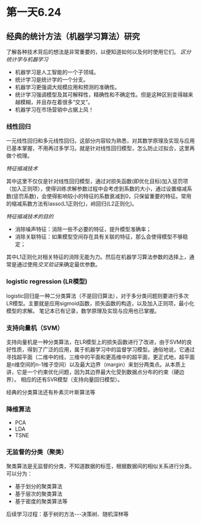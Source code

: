 # 第一天6.24
## 经典的统计方法（机器学习算法）研究

了解各种技术背后的想法是非常重要的，以便知道如何以及何时使用它们。
*区分统计学与机器学习*

- 机器学习是人工智能的一个子领域。
- 统计学习是统计学的一个分支。
- 机器学习更强调大规模应用和预测的准确性。
- 统计学习强调模型及其可解释性，精确性和不确定性。但是这种区别变得越来越模糊，并且存在着很多“交叉”。
- 机器学习在市场营销中占据上风！

### 线性回归 
一元线性回归和多元线性回归，这部分内容较为熟悉，对其数学原理及实现与应用已基本掌握，不用再过多学习。就是针对线性回归模型，怎么防止过拟合，这里再做个梳理。

*特征缩减技术*

其中这里不仅仅是针对线性回归模型，通过对损失函数(即优化目标)加入惩罚项（加入正则项），使得训练求解参数过程中会考虑到系数的大小，通过设置缩减系数(惩罚系数)，会使得影响较小的特征的系数衰减到0，只保留重要的特征。常用的缩减系数方法有lasso(L1正则化)，岭回归(L2正则化)。

*特征缩减技术的目的*
- 消除噪声特征：消除一些不必要的特征，提升模型准确率；
- 消除关联特征：如果模型空间存在具有关联的特征，那么会使得模型不够稳定；

其中L1正则化对相关特征的消除无能为力。然后在机器学习算法参数的选择上，通常是通过使用*交叉验证*来确定最优参数。

### logistic regression (LR模型)
logistic回归是一种二分类算法（不是回归算法），对于多分类问题则要进行多次LR模型。主要就是应用sigmoid函数，损失函数的构造，以及加入正则项，最小化模型的求解。
笔记本已有记录，数学原理及实现与应用也已掌握。

### 支持向量机（SVM）
支持向量机是一种分类算法，在LR模型上的损失函数进行了改进，由于SVM的良好性质，得到了广泛的应用，属于机器学习中的监督学习模型。通俗地说，它通过寻找超平面（二维中的线，三维中的平面和更高维中的超平面，更正式地，超平面是n维空间的n-1维子空间）以及最大边界（margin）来划分两类点。从本质上讲，它是一个约束优化问题，因为其边界最大化受到数据点分布的约束（硬边界）。
相应的还有SVR模型（支持向量回归模型）。

经典的分类算法还有朴素贝叶斯算法等

### 降维算法
- PCA
- LDA
- TSNE

### 无监督的分类（聚类）
聚类算法是无监督的分类，不知道数据的标签，根据数据间的相似关系进行分类。可以分为：
- 基于划分的聚类算法
- 基于层次的聚类算法
- 基于密度的聚类算法等

后续学习过程：基于树的方法---决策树、随机深林等



